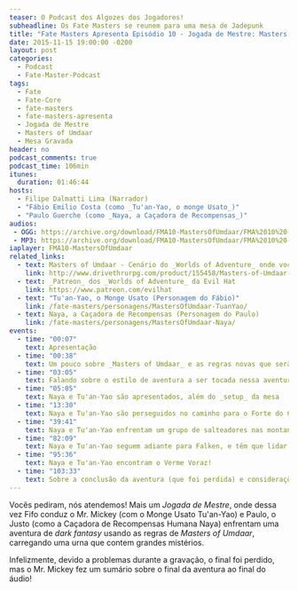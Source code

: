 ```yaml
---
teaser: O Podcast dos Algozes dos Jogadores!
subheadline: Os Fate Masters se reunem para uma mesa de Jadepunk
title: "Fate Masters Apresenta Episódio 10 - Jogada de Mestre: Masters Of Umdaar"
date: 2015-11-15 19:00:00 -0200
layout: post
categories:
  - Podcast
  - Fate-Master-Podcast
tags:
  - Fate
  - Fate-Core
  - fate-masters
  - fate-masters-apresenta
  - Jogada de Mestre
  - Masters of Umdaar
  - Mesa Gravada
header: no
podcast_comments: true 
podcast_time: 106min
itunes:
  duration: 01:46:44
hosts:
  - Filipe Dalmatti Lima (Narrador)
  - "Fábio Emilio Costa (como _Tu'an-Yao, o monge Usato_)"
  - "Paulo Guerche (como _Naya, a Caçadora de Recompensas_)"
audios:
 - OGG: https://archive.org/download/FMA10-MastersOfUmdaar/FMA%2010%20-%20Masters%20of%20Umdaar.ogg
 - MP3: https://archive.org/download/FMA10-MastersOfUmdaar/FMA%2010%20-%20Masters%20of%20Umdaar.mp3
iaplayer: FMA10-MastersOfUmdaar
related_links:
  - text: Masters of Umdaar - Cenário do _Worlds of Adventure_ onde você encontra as regras novas utilizadas nessa aventura (em inglês)
    link: http://www.drivethrurpg.com/product/155458/Masters-of-Umdaar--A-World-of-Adventure-for-Fate-Core
  - text: _Patreon_ dos _Worlds of Adventure_ da Evil Hat
    link: https://www.patreon.com/evilhat
  - text: "Tu'an-Yao, o Monge Usato (Personagem do Fábio)"
    link: /fate-masters/personagens/MastersOfUmdaar-TuanYao/
  - text: Naya, a Caçadora de Recompensas (Personagem do Paulo)
    link: /fate-masters/personagens/MastersOfUmdaar-Naya/
events:
  - time: "00:07"
    text: Apresentação
  - time: "00:38"
    text: Um pouco sobre _Masters of Umdaar_ e as regras novas que serão apresentadas
  - time: "03:05"
    text: Falando sobre o estilo de aventura a ser tocada nessa aventuras e dicas sobre o _Masters of Umdaar_
  - time: "05:05"
    text: Naya e Tu'an-Yao são apresentados, além do _setup_ da mesa
  - time: "13:30"
    text: Naya e Tu'an-Yao são perseguidos no caminho para o Forte do Candelabro
  - time: "39:41"
    text: Naya e Tu'an-Yao enfrentam um grupo de salteadores nas montanhas próximas ao Forte do Candelabro
  - time: "82:09"
    text: Naya e Tu'an-Yao seguem adiante para Falken, e têm que lidar com uma Nevasca como _Cliffhanger!_
  - time: "95:36"
    text: Naya e Tu'an-Yao encontram o Verme Voraz!
  - time: "103:33"
    text: Sobre a conclusão da aventura (que foi perdida) e considerações finais
---
```


Vocês pediram,  nós atendemos! Mais um _Jogada de Mestre_, onde dessa vez Fifo conduz o Mr. Mickey (com o Monge Usato Tu'an-Yao) e Paulo, o Justo (como a Caçadora de Recompensas Humana Naya) enfrentam uma aventura de _dark fantasy_ usando as regras de _Masters of Umdaar_, carregando uma urna que contem grandes mistérios.

Infelizmente, devido a problemas durante a gravação, o final foi perdido, mas o Mr. Mickey fez um sumário sobre o final da aventura ao final do áudio!
